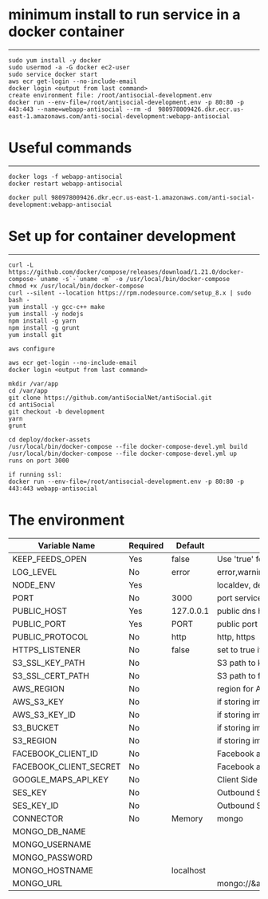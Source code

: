 # minimum install to run service in a docker container
------------------------------------------------------
```
sudo yum install -y docker
sudo usermod -a -G docker ec2-user
sudo service docker start
aws ecr get-login --no-include-email
docker login <output from last command>
create environment file: /root/antisocial-development.env
docker run --env-file=/root/antisocial-development.env -p 80:80 -p 443:443 --name=webapp-antisocial --rm -d  980978009426.dkr.ecr.us-east-1.amazonaws.com/anti-social-development:webapp-antisocial
```

# Useful commands
-----------------
```
docker logs -f webapp-antisocial
docker restart webapp-antisocial

docker pull 980978009426.dkr.ecr.us-east-1.amazonaws.com/anti-social-development:webapp-antisocial

```

# Set up for container development
----------------------------------
```
curl -L https://github.com/docker/compose/releases/download/1.21.0/docker-compose-`uname -s`-`uname -m` -o /usr/local/bin/docker-compose
chmod +x /usr/local/bin/docker-compose
curl --silent --location https://rpm.nodesource.com/setup_8.x | sudo bash -
yum install -y gcc-c++ make
yum install -y nodejs
npm install -g yarn
npm install -g grunt
yum install git

aws configure

aws ecr get-login --no-include-email
docker login <output from last command>

mkdir /var/app
cd /var/app
git clone https://github.com/antiSocialNet/antiSocial.git
cd antiSocial
git checkout -b development
yarn
grunt

cd deploy/docker-assets
/usr/local/bin/docker-compose --file docker-compose-devel.yml build
/usr/local/bin/docker-compose --file docker-compose-devel.yml up
runs on port 3000

if running ssl:
docker run --env-file=/root/antisocial-development.env -p 80:80 -p 443:443 webapp-antisocial

```

# The environment

| Variable Name   | Required | Default   | Description |
| -------------   | -------- | --------- | ----------- |
| KEEP_FEEDS_OPEN | Yes      | false     | Use 'true' for now |
| LOG_LEVEL       | No       | error     | error,warning,info,debug |
| NODE_ENV        | Yes      |           | localdev, development, production |
| PORT            | No       | 3000      | port service listens on  |
| PUBLIC_HOST     | Yes      | 127.0.0.1 | public dns hostname of server  |
| PUBLIC_PORT     | Yes      | PORT      | public port of server  |
| PUBLIC_PROTOCOL | No       | http      | http, https |
| HTTPS_LISTENER  | No       | false     | set to true if service support ssl directly |
| S3_SSL_KEY_PATH | No       |           | S3 path to key.pem |
| S3_SSL_CERT_PATH| No       |           | S3 path to fullchain1.pem |
| AWS_REGION      | No       |           | region for AWS account |
| AWS_S3_KEY      | No       |           | if storing images or SSL keys in S3 |
| AWS_S3_KEY_ID   | No       |           | if storing images or SSL keys in S3 |
| S3_BUCKET       | No       |           | if storing images in S3 |
| S3_REGION       | No       |           | if storing images or SSL keys in S3 |
| FACEBOOK_CLIENT_ID | No | | Facebook account OAuth app |
| FACEBOOK_CLIENT_SECRET | No | | Facebook account OAuth app |
| GOOGLE_MAPS_API_KEY | No | | Client Side Geocoding |
| SES_KEY          | No | | Outbound SES Email IAM keys |
| SES_KEY_ID       | No | | Outbound SES Email IAM keys |
| CONNECTOR        | No | Memory | mongo |
| MONGO_DB_NAME | | | |
| MONGO_USERNAME |  | | |
| MONGO_PASSWORD |  | | |
| MONGO_HOSTNAME | | localhost | |
| MONGO_URL |  | | mongo://<credentuals url>&authSource=admin&w=majority&readPreference=primaryPreferred |
